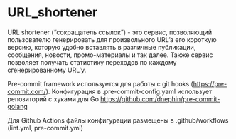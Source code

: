 # URL_shortener
URL shortener (“сокращатель ссылок”) - это сервис, позволяющий пользователю генерировать  для произвольного URL’a его короткую версию, которую удобно вставлять в различные публикации, сообщения, новости, промо-материалы и так далее. Также сервис позволяет получать статистику переходов по каждому сгенерированному URL’у. 

Pre-commit framework используется для работы с git hooks (https://pre-commit.com/). Конфигурация в .pre-commit-config.yaml использует репозиторий с хуками для Go https://github.com/dnephin/pre-commit-golang

Для Github Actions файлы конфигурации размещены в .github/workflows  (lint.yml, pre-commit.yml)